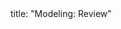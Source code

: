 <frontmatter>
title: "Modeling: Review"
</frontmatter>

<include src="unit-inPage-asFlat.md" boilerplate />
